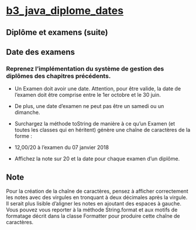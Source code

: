 # [b3_java_diplome_dates](https://spoonless.github.io/epsi-b3-java/les_dates.html#id2)

## Diplôme et examens (suite) 
 
## Date des examens

### Reprenez l’implémentation du système de gestion des diplômes des chapitres précédents.

* Un Examen doit avoir une date. Attention, pour être valide, la date de l’examen doit être comprise entre le 1er octobre et le 30 juin. 
* De plus, une date d’examen ne peut pas être un samedi ou un dimanche.

* Surchargez la méthode toString de manière à ce qu’un Examen (et toutes les classes qui en héritent) génère une chaîne de caractères de la forme :

- 12,00/20 à l’examen du 07 janvier 2018

* Affichez la note sur 20 et la date pour chaque examen d’un diplôme.

## Note
Pour la création de la chaîne de caractères, pensez à afficher correctement les notes avec des virgules en tronquant à deux décimales après la virgule.
Il serait plus lisible d’aligner les notes en ajoutant des espaces à gauche. 
Vous pouvez vous reporter à la méthode String.format et aux motifs de formatage décrit dans la classe Formatter pour produire cette chaîne de caractères.
